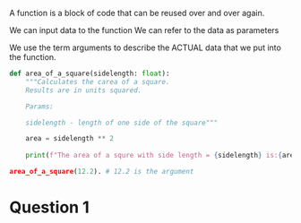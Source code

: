 A function is a block of code that can be reused over and over again.

We can input data to the function
We can refer to the data as parameters

We use the term arguments to describe the ACTUAL data that we put into the function.

```python
def area_of_a_square(sidelength: float):
	"""Calculates the carea of a square.
	Results are in units squared.

	Params:

	sidelength - length of one side of the square"""

	area = sidelength ** 2
	
	print(f"The area of a squre with side length = {sidelength} is:{area} square units"")

area_of_a_square(12.2). # 12.2 is the argument
```




# Question 1
